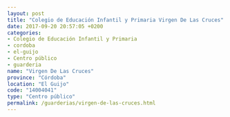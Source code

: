 ```yaml
---
layout: post
title: "Colegio de Educación Infantil y Primaria Virgen De Las Cruces"
date: 2017-09-20 20:57:05 +0200
categories:
- Colegio de Educación Infantil y Primaria
- cordoba
- el-guijo
- Centro público
- guarderia
name: "Virgen De Las Cruces"
province: "Córdoba"
location: "El Guijo"
code: "14004041"
type: "Centro público"
permalink: /guarderias/virgen-de-las-cruces.html
---
```

